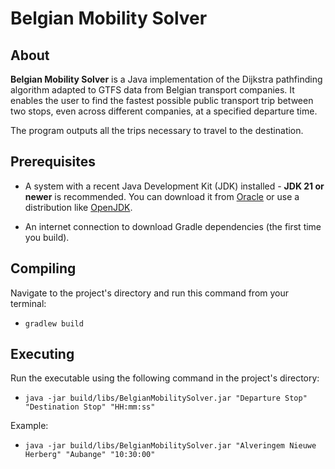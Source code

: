# Belgian Mobility Solver

## About

**Belgian Mobility Solver** is a Java implementation of the Dijkstra pathfinding algorithm adapted to GTFS data from Belgian transport companies.
It enables the user to find the fastest possible public transport trip between two stops, even across different companies, at a specified departure time.

The program outputs all the trips necessary to travel to the destination.

## Prerequisites

- A system with a recent Java Development Kit (JDK) installed - **JDK 21 or newer** is recommended.
You can download it from [Oracle](https://www.oracle.com/be/java/technologies/downloads/) or use a distribution like [OpenJDK](https://openjdk.org/).

- An internet connection to download Gradle dependencies (the first time you build).

## Compiling

Navigate to the project's directory and run this command from your terminal:
- `gradlew build`

## Executing

Run the executable using the following command in the project's directory:
- `java -jar build/libs/BelgianMobilitySolver.jar "Departure Stop" "Destination Stop" "HH:mm:ss"`

Example:
- `java -jar build/libs/BelgianMobilitySolver.jar "Alveringem Nieuwe Herberg" "Aubange" "10:30:00"`
